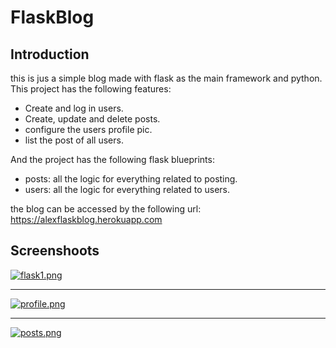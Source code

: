# FlaskBlog

## Introduction 

this is jus a simple blog made with flask as the main framework and python. This project has the following features: 

* Create and log in users.
* Create, update and delete posts.
* configure the users profile pic. 
* list the post of all users. 

And the project has the following flask blueprints: 

* posts: all the logic for everything related to posting. 
* users: all the logic for everything related to users.

the blog can be accessed by the following url: https://alexflaskblog.herokuapp.com



## Screenshoots

 [![flask1.png](https://i.postimg.cc/RV09dNyW/flask1.png)](https://postimg.cc/s1btDDVz)



----



[![profile.png](https://i.postimg.cc/JnP77JSW/profile.png)](https://postimg.cc/XGB6QZV2)

----

[![posts.png](https://i.postimg.cc/vTbPhxmD/posts.png)](https://postimg.cc/gXtqkJ8P)